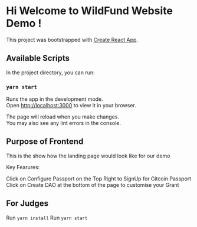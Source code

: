 # Hi Welcome to WildFund Website Demo !

This project was bootstrapped with [Create React App](https://github.com/facebook/create-react-app).

## Available Scripts

In the project directory, you can run:

### `yarn start`

Runs the app in the development mode.\
Open [http://localhost:3000](http://localhost:3000) to view it in your browser.

The page will reload when you make changes.\
You may also see any lint errors in the console.


## Purpose of Frontend
This is the show how the landing page would look like for our demo

Key Fearures:

Click on Configure Passport on the Top Right to SignUp for Gitcoin Passport
Click on Create DAO at the bottom of the page to customise your Grant

## For Judges
Run `yarn install`
Run `yarn start`
